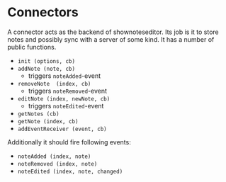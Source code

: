 # Connectors

A connector acts as the backend of shownoteseditor. Its job is it to store notes and possibly sync with a
server of some kind. It has a number of public functions.

* `init (options, cb)`
* `addNote (note, cb)`
  * triggers `noteAdded`-event
* `removeNote  (index, cb)`
  * triggers `noteRemoved`-event
* `editNote (index, newNote, cb)`
  * triggers `noteEdited`-event
* `getNotes (cb)`
* `getNote (index, cb)`
* `addEventReceiver (event, cb)`


Additionally it should fire following events:

* `noteAdded (index, note)`
* `noteRemoved (index, note)`
* `noteEdited (index, note, changed)`
